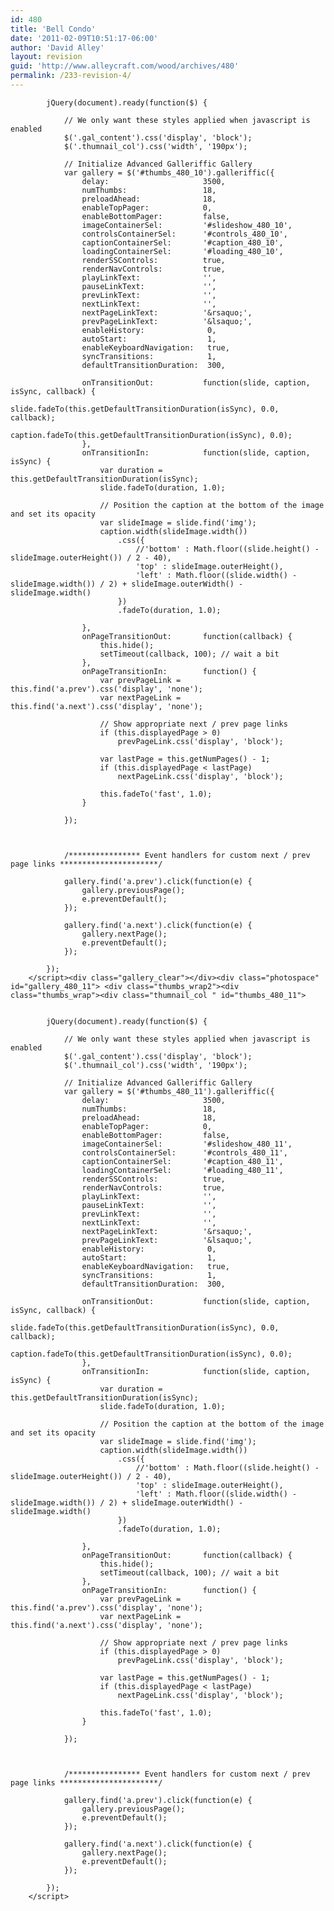 ```yaml
---
id: 480
title: 'Bell Condo'
date: '2011-02-09T10:51:17-06:00'
author: 'David Alley'
layout: revision
guid: 'http://www.alleycraft.com/wood/archives/480'
permalink: /233-revision-4/
---
```


<div class="gallery_clear"></div><div class="photospace" id="gallery_480_10"> <div class="thumbs_wrap2"><div class="thumbs_wrap"><div class="thumnail_col " id="thumbs_480_10">


			jQuery(document).ready(function($) {

				// We only want these styles applied when javascript is enabled
				$('.gal_content').css('display', 'block');
				$('.thumnail_col').css('width', '190px');

				// Initialize Advanced Galleriffic Gallery
				var gallery = $('#thumbs_480_10').galleriffic({
					delay:                     3500,
					numThumbs:                 18,
					preloadAhead:              18,
					enableTopPager:            0,
					enableBottomPager:         false,
					imageContainerSel:         '#slideshow_480_10',
					controlsContainerSel:      '#controls_480_10',
					captionContainerSel:       '#caption_480_10',
					loadingContainerSel:       '#loading_480_10',
					renderSSControls:          true,
					renderNavControls:         true,
					playLinkText:              '',
					pauseLinkText:             '',
					prevLinkText:              '',
					nextLinkText:              '',
					nextPageLinkText:          '&rsaquo;',
					prevPageLinkText:          '&lsaquo;',
					enableHistory:              0,
					autoStart:                 	1,
					enableKeyboardNavigation:	true,
					syncTransitions:           	1,
					defaultTransitionDuration: 	300,

					onTransitionOut:           function(slide, caption, isSync, callback) {
						slide.fadeTo(this.getDefaultTransitionDuration(isSync), 0.0, callback);
						caption.fadeTo(this.getDefaultTransitionDuration(isSync), 0.0);
					},
					onTransitionIn:            function(slide, caption, isSync) {
						var duration = this.getDefaultTransitionDuration(isSync);
						slide.fadeTo(duration, 1.0);

						// Position the caption at the bottom of the image and set its opacity
						var slideImage = slide.find('img');
						caption.width(slideImage.width())
							.css({
								//'bottom' : Math.floor((slide.height() - slideImage.outerHeight()) / 2 - 40),
								'top' : slideImage.outerHeight(),
								'left' : Math.floor((slide.width() - slideImage.width()) / 2) + slideImage.outerWidth() - slideImage.width()
							})
							.fadeTo(duration, 1.0);

					},
					onPageTransitionOut:       function(callback) {
						this.hide();
						setTimeout(callback, 100); // wait a bit
					},
					onPageTransitionIn:        function() {
						var prevPageLink = this.find('a.prev').css('display', 'none');
						var nextPageLink = this.find('a.next').css('display', 'none');

						// Show appropriate next / prev page links
						if (this.displayedPage > 0)
							prevPageLink.css('display', 'block');

						var lastPage = this.getNumPages() - 1;
						if (this.displayedPage < lastPage)
							nextPageLink.css('display', 'block');

						this.fadeTo('fast', 1.0);
					}

				});



				/**************** Event handlers for custom next / prev page links **********************/

				gallery.find('a.prev').click(function(e) {
					gallery.previousPage();
					e.preventDefault();
				});

				gallery.find('a.next').click(function(e) {
					gallery.nextPage();
					e.preventDefault();
				});

			});
		</script><div class="gallery_clear"></div><div class="photospace" id="gallery_480_11"> <div class="thumbs_wrap2"><div class="thumbs_wrap"><div class="thumnail_col " id="thumbs_480_11">


			jQuery(document).ready(function($) {

				// We only want these styles applied when javascript is enabled
				$('.gal_content').css('display', 'block');
				$('.thumnail_col').css('width', '190px');

				// Initialize Advanced Galleriffic Gallery
				var gallery = $('#thumbs_480_11').galleriffic({
					delay:                     3500,
					numThumbs:                 18,
					preloadAhead:              18,
					enableTopPager:            0,
					enableBottomPager:         false,
					imageContainerSel:         '#slideshow_480_11',
					controlsContainerSel:      '#controls_480_11',
					captionContainerSel:       '#caption_480_11',
					loadingContainerSel:       '#loading_480_11',
					renderSSControls:          true,
					renderNavControls:         true,
					playLinkText:              '',
					pauseLinkText:             '',
					prevLinkText:              '',
					nextLinkText:              '',
					nextPageLinkText:          '&rsaquo;',
					prevPageLinkText:          '&lsaquo;',
					enableHistory:              0,
					autoStart:                 	1,
					enableKeyboardNavigation:	true,
					syncTransitions:           	1,
					defaultTransitionDuration: 	300,

					onTransitionOut:           function(slide, caption, isSync, callback) {
						slide.fadeTo(this.getDefaultTransitionDuration(isSync), 0.0, callback);
						caption.fadeTo(this.getDefaultTransitionDuration(isSync), 0.0);
					},
					onTransitionIn:            function(slide, caption, isSync) {
						var duration = this.getDefaultTransitionDuration(isSync);
						slide.fadeTo(duration, 1.0);

						// Position the caption at the bottom of the image and set its opacity
						var slideImage = slide.find('img');
						caption.width(slideImage.width())
							.css({
								//'bottom' : Math.floor((slide.height() - slideImage.outerHeight()) / 2 - 40),
								'top' : slideImage.outerHeight(),
								'left' : Math.floor((slide.width() - slideImage.width()) / 2) + slideImage.outerWidth() - slideImage.width()
							})
							.fadeTo(duration, 1.0);

					},
					onPageTransitionOut:       function(callback) {
						this.hide();
						setTimeout(callback, 100); // wait a bit
					},
					onPageTransitionIn:        function() {
						var prevPageLink = this.find('a.prev').css('display', 'none');
						var nextPageLink = this.find('a.next').css('display', 'none');

						// Show appropriate next / prev page links
						if (this.displayedPage > 0)
							prevPageLink.css('display', 'block');

						var lastPage = this.getNumPages() - 1;
						if (this.displayedPage < lastPage)
							nextPageLink.css('display', 'block');

						this.fadeTo('fast', 1.0);
					}

				});



				/**************** Event handlers for custom next / prev page links **********************/

				gallery.find('a.prev').click(function(e) {
					gallery.previousPage();
					e.preventDefault();
				});

				gallery.find('a.next').click(function(e) {
					gallery.nextPage();
					e.preventDefault();
				});

			});
		</script>
